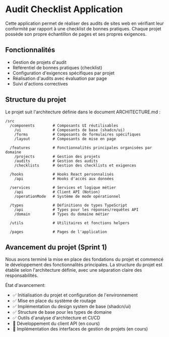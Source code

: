 
# Audit Checklist Application

Cette application permet de réaliser des audits de sites web en vérifiant leur conformité par rapport à une checklist de bonnes pratiques. Chaque projet possède son propre échantillon de pages et ses propres exigences.

## Fonctionnalités

- Gestion de projets d'audit
- Référentiel de bonnes pratiques (checklist)
- Configuration d'exigences spécifiques par projet
- Réalisation d'audits avec évaluation par page
- Suivi d'actions correctives

## Structure du projet

Le projet suit l'architecture définie dans le document ARCHITECTURE.md :

```
/src
  /components        # Composants UI réutilisables
    /ui              # Composants de base (shadcn/ui)
    /forms           # Composants de formulaires spécifiques
    /layout          # Composants de mise en page
  
  /features          # Fonctionnalités principales organisées par domaine
    /projects        # Gestion des projets
    /audits          # Gestion des audits
    /checklists      # Gestion des checklists et exigences
  
  /hooks             # Hooks React personnalisés
    /api             # Hooks d'accès aux données
  
  /services          # Services et logique métier
    /api             # Client API (Notion)
    /operationMode   # Système de mode opérationnel
  
  /types             # Définitions de types TypeScript
    /api             # Types pour les réponses/requêtes API
    /domain          # Types du domaine métier
  
  /utils             # Utilitaires et fonctions helpers
  
  /pages             # Pages de l'application
```

## Avancement du projet (Sprint 1)

Nous avons terminé la mise en place des fondations du projet et commencé le développement des fonctionnalités principales. La structure du projet est établie selon l'architecture définie, avec une séparation claire des responsabilités.

État d'avancement:
- ✅ Initialisation du projet et configuration de l'environnement
- ✅ Mise en place du système de routage
- ✅ Implémentation du design system de base (shadcn/ui)
- ✅ Structure de base pour les types de domaine
- ✅ Outils d'analyse d'architecture et CI/CD
- 🔄 Développement du client API (en cours)
- 🔄 Implémentation des interfaces de gestion de projets (en cours)

<!-- Version de build actuelle: 2023-11-10 -->
<!-- Version de contrôle: 2023-11-23 -->
